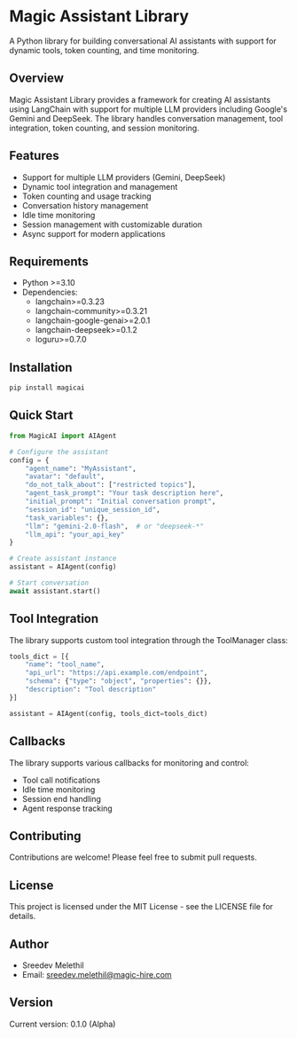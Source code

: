 # Magic Assistant Library

A Python library for building conversational AI assistants with support for dynamic tools, token counting, and time monitoring.

## Overview

Magic Assistant Library provides a framework for creating AI assistants using LangChain with support for multiple LLM providers including Google's Gemini and DeepSeek. The library handles conversation management, tool integration, token counting, and session monitoring.

## Features

- Support for multiple LLM providers (Gemini, DeepSeek)
- Dynamic tool integration and management
- Token counting and usage tracking
- Conversation history management
- Idle time monitoring
- Session management with customizable duration
- Async support for modern applications

## Requirements

- Python >=3.10
- Dependencies:
  - langchain>=0.3.23
  - langchain-community>=0.3.21
  - langchain-google-genai>=2.0.1
  - langchain-deepseek>=0.1.2
  - loguru>=0.7.0

## Installation

```bash
pip install magicai
```

## Quick Start

```python
from MagicAI import AIAgent

# Configure the assistant
config = {
    "agent_name": "MyAssistant",
    "avatar": "default",
    "do_not_talk_about": ["restricted topics"],
    "agent_task_prompt": "Your task description here",
    "initial_prompt": "Initial conversation prompt",
    "session_id": "unique_session_id",
    "task_variables": {},
    "llm": "gemini-2.0-flash",  # or "deepseek-*"
    "llm_api": "your_api_key"
}

# Create assistant instance
assistant = AIAgent(config)

# Start conversation
await assistant.start()
```

## Tool Integration

The library supports custom tool integration through the ToolManager class:

```python
tools_dict = [{
    "name": "tool_name",
    "api_url": "https://api.example.com/endpoint",
    "schema": {"type": "object", "properties": {}},
    "description": "Tool description"
}]

assistant = AIAgent(config, tools_dict=tools_dict)
```

## Callbacks

The library supports various callbacks for monitoring and control:

- Tool call notifications
- Idle time monitoring
- Session end handling
- Agent response tracking

## Contributing

Contributions are welcome! Please feel free to submit pull requests.

## License

This project is licensed under the MIT License - see the LICENSE file for details.

## Author

- Sreedev Melethil
- Email: sreedev.melethil@magic-hire.com

## Version

Current version: 0.1.0 (Alpha)

